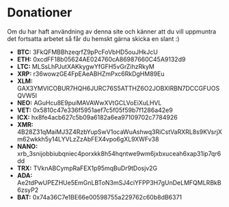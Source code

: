 # Donationer

Om du har haft användning av denna site och känner att du vill uppmuntra det fortsatta arbetet så får du hemskt gärna skicka en slant :)

-   **BTC:** 3FkQFMBBhzeqrfZ9pPcFoVbHD5ouJHkJcU
-   **ETH:** 0xcdFF18b05624AE024760cA86987660C45A9132d9
-   **LTC:** MLSsLhPJutXAKkygwYfGFH5vGrZihzRkyM
-   **XRP:** r36wowzGE4FpEAeABHZmPxc6RkDgHM89Eu
-   **XLM:** GAX3YMVICOBUR7HQH6JURC76S5ATTHZ6O2JOBXIRBN7DCCGFUOSQVW5I
-   **NEO:** AGuHcu8E9puiMAVAWwXVtGCLVoEiXuLHVL
-   **VET:** 0x5810c47e336f5951aef7c5f05f59b7f1286a42e9
-   **ICX:** hx8fe4acb627c5b09a6182a6ea97109702c7784926
-   **XMR:** 4B28Z31qMaiMJ3Z4RzbYupSwV1ocaWuAshwq3RiCstVaRXRL8s9KVsrjXm62wkkh5y14LYVLzZzAbFEX4vpo6gXL9XWFv38
-   **NANO:** xrb_3snijobbiubqniec4porxkk8h54hqntwe9wm6jxbxuceah6xap31ip7qr6dd
-   **TRX:** TVknABCympRaFEX1p95mqBuDr9tDosjv2G
-   **ADA:** Ae2tdPwUPEZHUe5EmGnLBToN3mSJ4ciYFPP3H7gUnDeLMFQMLRBkB6zsyP2
-   **BAT:** 0x74a36C7e1BE66e00598755a229762c60b8dB6371
